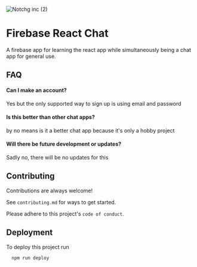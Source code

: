 ![Notchg inc (2)](https://user-images.githubusercontent.com/64884560/212838765-52c02e58-8478-4561-afc7-f92f9dcba7f2.png)
# Firebase React Chat

A firebase app for learning the react app while simultaneously being a chat app for general use.

## FAQ

#### Can I make an account?

Yes but the only supported way to sign up is using email and password

#### Is this better than other chat apps?

by no means is it a better chat app because it's only a hobby project

#### Will there be future development or updates?

Sadly no, there will be no updates for this


## Contributing

Contributions are always welcome!

See `contributing.md` for ways to get started.

Please adhere to this project's `code of conduct`.


## Deployment

To deploy this project run

```bash
  npm run deploy
```

